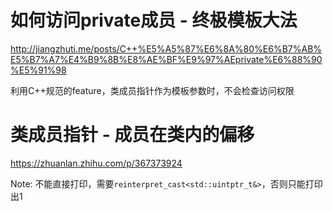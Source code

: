 # 如何访问private成员 - 终极模板大法
http://jiangzhuti.me/posts/C++%E5%A5%87%E6%8A%80%E6%B7%AB%E5%B7%A7%E4%B9%8B%E8%AE%BF%E9%97%AEprivate%E6%88%90%E5%91%98

利用C++规范的feature，类成员指针作为模板参数时，不会检查访问权限

# 类成员指针 - 成员在类内的偏移
https://zhuanlan.zhihu.com/p/367373924

Note: 不能直接打印，需要`reinterpret_cast<std::uintptr_t&>`，否则只能打印出1

